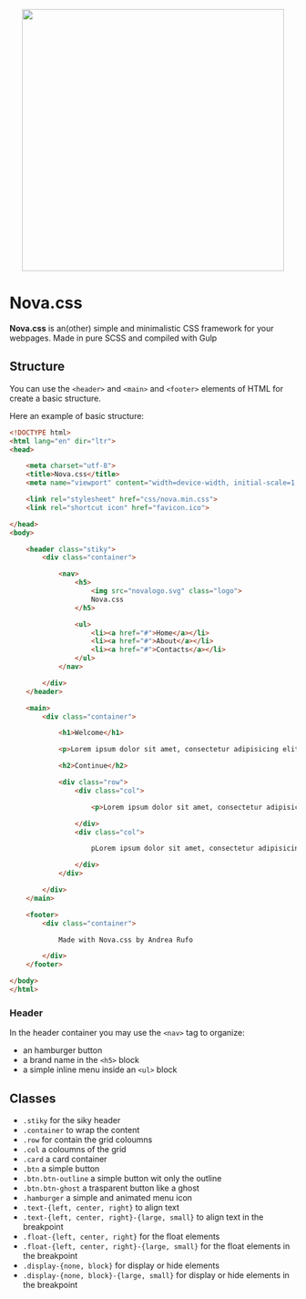 <p align="center">
  <img width="460" src="https://andrearufo.github.io/nova.css/novalogo.png">
</p>

# Nova.css

**Nova.css** is an(other) simple and minimalistic CSS framework for your webpages. Made in pure SCSS and compiled with Gulp

## Structure

You can use the `<header>` and `<main>` and `<footer>` elements of HTML for create a basic structure.

Here an example of basic structure:

```html
<!DOCTYPE html>
<html lang="en" dir="ltr">
<head>

    <meta charset="utf-8">
    <title>Nova.css</title>
    <meta name="viewport" content="width=device-width, initial-scale=1, shrink-to-fit=no">

    <link rel="stylesheet" href="css/nova.min.css">
    <link rel="shortcut icon" href="favicon.ico">

</head>
<body>

    <header class="stiky">
        <div class="container">

            <nav>
                <h5>
                    <img src="novalogo.svg" class="logo">
                    Nova.css
                </h5>

                <ul>
                    <li><a href="#">Home</a></li>
                    <li><a href="#">About</a></li>
                    <li><a href="#">Contacts</a></li>
                </ul>
            </nav>

        </div>
    </header>

    <main>
        <div class="container">

            <h1>Welcome</h1>

            <p>Lorem ipsum dolor sit amet, consectetur adipisicing elit, sed do eiusmod tempor incididunt ut labore et dolore magna aliqua. Ut enim ad minim veniam, quis nostrud exercitation ullamco laboris nisi ut aliquip ex ea commodo consequat. Duis aute irure dolor in reprehenderit in voluptate velit esse cillum dolore eu fugiat nulla pariatur. Excepteur sint occaecat cupidatat non proident, sunt in culpa qui officia deserunt mollit anim id est laborum.

            <h2>Continue</h2>

            <div class="row">
                <div class="col">

                    <p>Lorem ipsum dolor sit amet, consectetur adipisicing elit, sed do eiusmod tempor incididunt ut labore et dolore magna aliqua. Ut enim ad minim veniam, quis nostrud exercitation ullamco laboris nisi ut aliquip ex ea commodo consequat.</p>

                </div>
                <div class="col">

                    pLorem ipsum dolor sit amet, consectetur adipisicing elit, sed do eiusmod tempor incididunt ut labore et dolore magna aliqua. Ut enim ad minim veniam, quis nostrud exercitation ullamco laboris nisi ut aliquip ex ea commodo consequat.

                </div>
            </div>

        </div>
    </main>

    <footer>
        <div class="container">

            Made with Nova.css by Andrea Rufo

        </div>
    </footer>

</body>
</html>

```

### Header

In the header container you may use the  `<nav>` tag to organize:

- an hamburger button
- a brand name in the `<h5>` block
- a simple inline menu inside an `<ul>` block

## Classes

- `.stiky` for the siky header
- `.container` to wrap the content
- `.row` for contain the grid coloumns
- `.col` a coloumns of the grid
- `.card` a card container
- `.btn` a simple button
- `.btn.btn-outline` a simple button wit only the outline
- `.btn.btn-ghost` a trasparent button like a ghost
- `.hamburger` a simple and animated menu icon
- `.text-{left, center, right}` to align text
- `.text-{left, center, right}-{large, small}` to align text in the breakpoint
- `.float-{left, center, right}` for the float elements
- `.float-{left, center, right}-{large, small}` for the float elements in the breakpoint
- `.display-{none, block}` for display or hide elements
- `.display-{none, block}-{large, small}` for display or hide elements in the breakpoint
